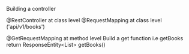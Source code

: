 Building a  controller

@RestController at class level
@RequestMapping at class level ('api/v1/books')

@GetRequestMapping at method level 
Build a get function i.e getBooks return ResponseEntity<List<BookDto>> getBooks()